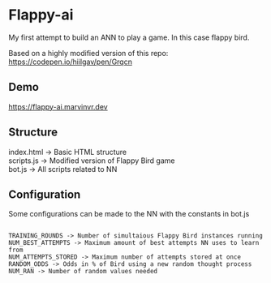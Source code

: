 # Flappy-ai

My first attempt to build an ANN to play a game. In this case flappy bird. 

Based on a highly modified version of this repo: https://codepen.io/hiilgav/pen/Grqcn

## Demo
https://flappy-ai.marvinvr.dev

## Structure

index.html -> Basic HTML structure <br/>
scripts.js -> Modified version of Flappy Bird game <br/>
bot.js -> All scripts related to NN


## Configuration

Some configurations can be made to the NN with the constants in bot.js
<pre><code>
TRAINING_ROUNDS -> Number of simultaious Flappy Bird instances running
NUM_BEST_ATTEMPTS -> Maximum amount of best attempts NN uses to learn from
NUM_ATTEMPTS_STORED -> Maximum number of attempts stored at once
RANDOM_ODDS -> Odds in % of Bird using a new random thought process
NUM_RAN -> Number of random values needed
</code></pre>